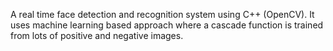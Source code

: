 A real time face detection and recognition system using C++ (OpenCV). It uses machine learning based approach where a cascade function is trained from lots of positive and negative images.
